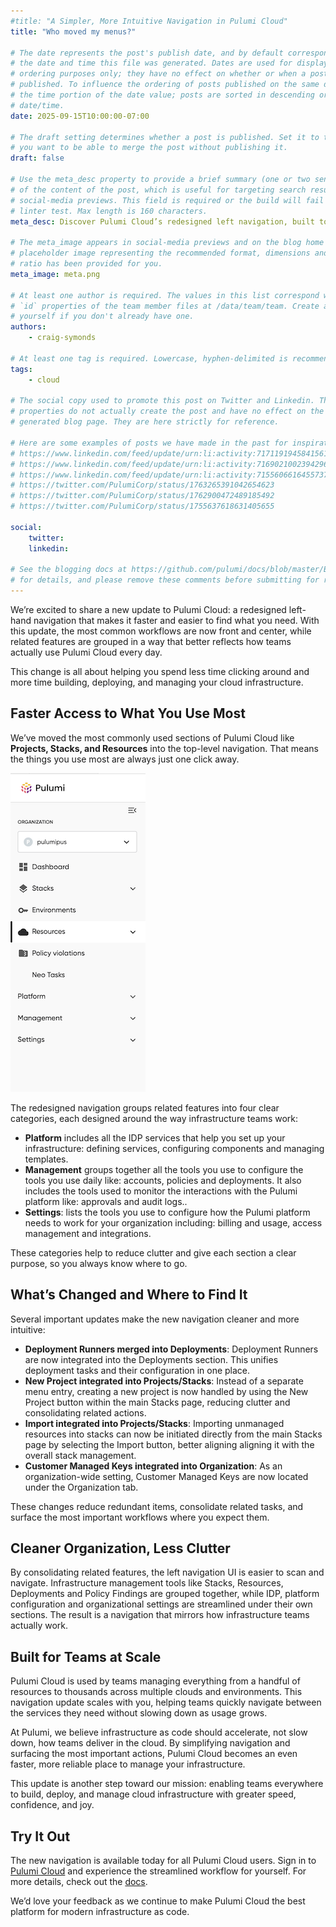 ```yaml
---
#title: "A Simpler, More Intuitive Navigation in Pulumi Cloud"
title: "Who moved my menus?"

# The date represents the post's publish date, and by default corresponds with
# the date and time this file was generated. Dates are used for display and
# ordering purposes only; they have no effect on whether or when a post is
# published. To influence the ordering of posts published on the same date, use
# the time portion of the date value; posts are sorted in descending order by
# date/time.
date: 2025-09-15T10:00:00-07:00

# The draft setting determines whether a post is published. Set it to true if
# you want to be able to merge the post without publishing it.
draft: false

# Use the meta_desc property to provide a brief summary (one or two sentences)
# of the content of the post, which is useful for targeting search results or
# social-media previews. This field is required or the build will fail the
# linter test. Max length is 160 characters.
meta_desc: Discover Pulumi Cloud’s redesigned left navigation, built to simplify workflows, reduce clutter, and make it faster to manage projects, stacks, and resources at scale.

# The meta_image appears in social-media previews and on the blog home page. A
# placeholder image representing the recommended format, dimensions and aspect
# ratio has been provided for you.
meta_image: meta.png

# At least one author is required. The values in this list correspond with the
# `id` properties of the team member files at /data/team/team. Create a file for
# yourself if you don't already have one.
authors:
    - craig-symonds

# At least one tag is required. Lowercase, hyphen-delimited is recommended.
tags:
    - cloud

# The social copy used to promote this post on Twitter and Linkedin. These
# properties do not actually create the post and have no effect on the
# generated blog page. They are here strictly for reference.

# Here are some examples of posts we have made in the past for inspiration:
# https://www.linkedin.com/feed/update/urn:li:activity:7171191945841561601
# https://www.linkedin.com/feed/update/urn:li:activity:7169021002394296320
# https://www.linkedin.com/feed/update/urn:li:activity:7155606616455737345
# https://twitter.com/PulumiCorp/status/1763265391042654623
# https://twitter.com/PulumiCorp/status/1762900472489185492
# https://twitter.com/PulumiCorp/status/1755637618631405655

social:
    twitter:
    linkedin:

# See the blogging docs at https://github.com/pulumi/docs/blob/master/BLOGGING.md
# for details, and please remove these comments before submitting for review.
---
```


We’re excited to share a new update to Pulumi Cloud: a redesigned left-hand navigation that makes it faster and easier to find what you need. With this update, the most common workflows are now front and center, while related features are grouped in a way that better reflects how teams actually use Pulumi Cloud every day.

This change is all about helping you spend less time clicking around and more time building, deploying, and managing your cloud infrastructure.

<!--more-->

## Faster Access to What You Use Most

We’ve moved the most commonly used sections of Pulumi Cloud like **Projects, Stacks, and Resources** into the top-level navigation. That means the things you use most are always just one click away.

![Left Navigation](left-nav.png)

The redesigned navigation groups related features into four clear categories, each designed around the way infrastructure teams work:

- **Platform** includes all the IDP services that help you set up your infrastructure: defining services, configuring components and managing templates.
- **Management** groups together all the tools you use to configure the tools you use daily like: accounts, policies and deployments. It also includes the tools used to monitor the interactions with the Pulumi platform like: approvals and audit logs..
- **Settings**: lists the tools you use to configure how the Pulumi platform needs to work for your organization including: billing and usage, access management and integrations.

These categories help to reduce clutter and give each section a clear purpose, so you always know where to go.

## What’s Changed and Where to Find It

Several important updates make the new navigation cleaner and more intuitive:

- **Deployment Runners merged into Deployments**: Deployment Runners are now integrated into the Deployments section. This unifies deployment tasks and their configuration in one place.
- **New Project integrated into Projects/Stacks**: Instead of a separate menu entry, creating a new project is now handled by using the New Project button within the main Stacks page, reducing clutter and consolidating related actions.
- **Import integrated into Projects/Stacks**: Importing unmanaged resources into stacks can now be initiated directly from the main Stacks page by selecting the Import button, better aligning aligning it with the overall stack management.
- **Customer Managed Keys integrated into Organization**: As an organization-wide setting, Customer Managed Keys are now located under the Organization tab.

These changes reduce redundant items, consolidate related tasks, and surface the most important workflows where you expect them.

## Cleaner Organization, Less Clutter

By consolidating related features, the left navigation UI is easier to scan and navigate. Infrastructure management tools like Stacks, Resources, Deployments and Policy Findings are grouped together, while IDP, platform configuration and organizational settings are streamlined under their own sections. The result is a navigation that mirrors how infrastructure teams actually work.

## Built for Teams at Scale

Pulumi Cloud is used by teams managing everything from a handful of resources to thousands across multiple clouds and environments. This navigation update scales with you, helping teams quickly navigate between the services they need without slowing down as usage grows.

At Pulumi, we believe infrastructure as code should accelerate, not slow down, how teams deliver in the cloud. By simplifying navigation and surfacing the most important actions, Pulumi Cloud becomes an even faster, more reliable place to manage your infrastructure.  

This update is another step toward our mission: enabling teams everywhere to build, deploy, and manage cloud infrastructure with greater speed, confidence, and joy.

## Try It Out

The new navigation is available today for all Pulumi Cloud users. Sign in to [Pulumi Cloud](https://app.pulumi.com) and experience the streamlined workflow for yourself. For more details, check out the [docs](https://www.pulumi.com/docs/).  

We’d love your feedback as we continue to make Pulumi Cloud the best platform for modern infrastructure as code.

